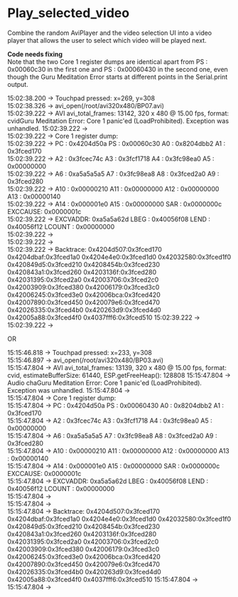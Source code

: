 # Play_selected_video
Combine the random AviPlayer and the video selection UI into a video player that allows the user to select which video will be played next.

**Code needs fixing**                                                            
Note that the two Core 1 register dumps are identical apart from PS : 0x00060c30 in the first one and  PS : 0x00060430 in the second one, even though the Guru Meditation Error starts at different points in the Serial.print output.
                                                        
15:02:38.200 -> Touchpad pressed: x=269, y=308                                                            
15:02:38.326 -> avi_open(/root/avi320x480/BP07.avi)                                                            
15:02:39.222 -> AVI avi_total_frames: 13142, 320 x 480 @ 15.00 fps, format: cvidGuru Meditation Error: Core  1 panic'ed (LoadProhibited). Exception was unhandled.
15:02:39.222 ->                                                             
15:02:39.222 -> Core  1 register dump:                                                            
15:02:39.222 -> PC      : 0x4204d50a  PS      : 0x00060c30  A0      : 0x8204dbb2  A1      : 0x3fced170  
15:02:39.222 -> A2      : 0x3fcec74c  A3      : 0x3fcf1718  A4      : 0x3fc98ea0  A5      : 0x00000000  
15:02:39.222 -> A6      : 0xa5a5a5a5  A7      : 0x3fc98ea8  A8      : 0x3fced2a0  A9      : 0x3fced280  
15:02:39.222 -> A10     : 0x00000210  A11     : 0x00000000  A12     : 0x00000000  A13     : 0x00000140  
15:02:39.222 -> A14     : 0x000001e0  A15     : 0x00000000  SAR     : 0x0000000c  EXCCAUSE: 0x0000001c  
15:02:39.222 -> EXCVADDR: 0xa5a5a62d  LBEG    : 0x40056f08  LEND    : 0x40056f12  LCOUNT  : 0x00000000  
15:02:39.222 ->                                                             
15:02:39.222 ->                                                             
15:02:39.222 -> Backtrace: 0x4204d507:0x3fced170 0x4204dbaf:0x3fced1a0 0x4204e4e0:0x3fced1d0 0x42032580:0x3fced1f0 0x420849d5:0x3fced210 0x4208454b:0x3fced230 0x420843a1:0x3fced260 0x4203136f:0x3fced280 0x42031395:0x3fced2a0 0x42003706:0x3fced2c0 0x42003909:0x3fced380 0x42006179:0x3fced3c0 0x42006245:0x3fced3e0 0x42006bca:0x3fced420 0x42007890:0x3fced450 0x420079e6:0x3fced470 0x42026335:0x3fced4b0 0x420263d9:0x3fced4d0 0x42005a88:0x3fced4f0 0x4037fff6:0x3fced510
15:02:39.222 ->                                                             
15:02:39.222 ->                                                             
                                                            
                                                            
OR                                                            
                                                            
                                                            
15:15:46.818 -> Touchpad pressed: x=233, y=308                                                            
15:15:46.897 -> avi_open(/root/avi320x480/BP03.avi)                                                            
15:15:47.804 -> AVI avi_total_frames: 13139, 320 x 480 @ 15.00 fps, format: cvid, estimateBufferSize: 61440, ESP.getFreeHeap(): 128808
15:15:47.804 -> Audio chaGuru Meditation Error: Core  1 panic'ed (LoadProhibited). Exception was unhandled.
15:15:47.804 ->                                                             
15:15:47.804 -> Core  1 register dump:                                                            
15:15:47.804 -> PC      : 0x4204d50a  PS      : 0x00060430  A0      : 0x8204dbb2  A1      : 0x3fced170  
15:15:47.804 -> A2      : 0x3fcec74c  A3      : 0x3fcf1718  A4      : 0x3fc98ea0  A5      : 0x00000000  
15:15:47.804 -> A6      : 0xa5a5a5a5  A7      : 0x3fc98ea8  A8      : 0x3fced2a0  A9      : 0x3fced280  
15:15:47.804 -> A10     : 0x00000210  A11     : 0x00000000  A12     : 0x00000000  A13     : 0x00000140  
15:15:47.804 -> A14     : 0x000001e0  A15     : 0x00000000  SAR     : 0x0000000c  EXCCAUSE: 0x0000001c  
15:15:47.804 -> EXCVADDR: 0xa5a5a62d  LBEG    : 0x40056f08  LEND    : 0x40056f12  LCOUNT  : 0x00000000  
15:15:47.804 ->                                                             
15:15:47.804 ->                                                             
15:15:47.804 -> Backtrace: 0x4204d507:0x3fced170 0x4204dbaf:0x3fced1a0 0x4204e4e0:0x3fced1d0 0x42032580:0x3fced1f0 0x420849d5:0x3fced210 0x4208454b:0x3fced230 0x420843a1:0x3fced260 0x4203136f:0x3fced280 0x42031395:0x3fced2a0 0x42003706:0x3fced2c0 0x42003909:0x3fced380 0x42006179:0x3fced3c0 0x42006245:0x3fced3e0 0x42006bca:0x3fced420 0x42007890:0x3fced450 0x420079e6:0x3fced470 0x42026335:0x3fced4b0 0x420263d9:0x3fced4d0 0x42005a88:0x3fced4f0 0x4037fff6:0x3fced510
15:15:47.804 ->                                                             
15:15:47.804 ->                                                             
